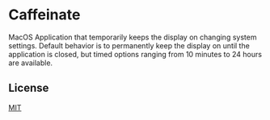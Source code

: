 
# Caffeinate

MacOS Application that temporarily keeps the display on changing system settings.    Default behavior is to permanently keep the display on until the application is closed, but timed options ranging from 10 minutes to 24 hours are available.
## License

[MIT](https://choosealicense.com/licenses/mit/)

